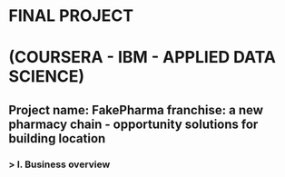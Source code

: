 # FINAL PROJECT  
# (COURSERA - IBM - APPLIED DATA SCIENCE)  

##  Project name: **FakePharma franchise**:  a new pharmacy chain - opportunity solutions for building location

### > I. Business overview
>>
<!--stackedit_data:
eyJoaXN0b3J5IjpbMTU0MDY2MDc0Ml19
-->